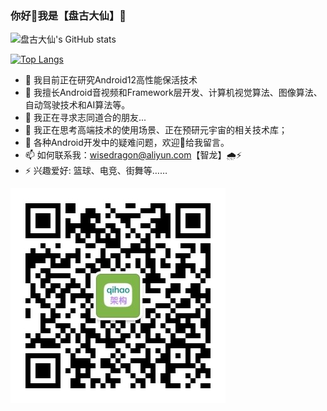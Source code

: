 ### 你好👋我是【盘古大仙】🐲


![盘古大仙's GitHub stats](https://github-readme-stats.vercel.app/api?username=Pangu-Immortal&show_icons=true&theme=highcontrast&count_private=true)

[![Top Langs](https://github-readme-stats.vercel.app/api/top-langs/?username=Pangu-Immortal&layout=compact)](https://github.com/anuraghazra/github-readme-stats)


- 🔭 我目前正在研究Android12高性能保活技术
- 🌱 我擅长Android音视频和Framework层开发、计算机视觉算法、图像算法、自动驾驶技术和AI算法等。
- 👯 我正在寻求志同道合的朋友...
- 🤔 我正在思考高端技术的使用场景、正在预研元宇宙的相关技术库；
- 💬 各种Android开发中的疑难问题，欢迎👏给我留言。
- 📫 如何联系我：wisedragon@aliyun.com【智龙】🌧️⚡️
- ⚡ 兴趣爱好: 篮球、电竞、街舞等……


![avatar](https://github.com/Pangu-Immortal/Pangu-Immortal/blob/main/qrcode_for_gh_5d1938320a76_344.jpg)

